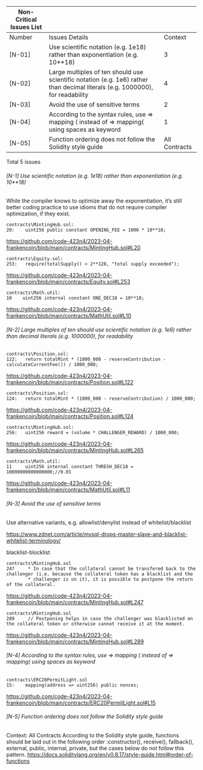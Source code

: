 | Non-Critical Issues List |                                                                                                                   |         |
|------------------------|-------------------------------------------------------------------------------------------------------------------|---------|
| Number                 | Issues Details                                                                                              | Context |
| [N-01]                 | Use scientific notation (e.g. 1e18) rather than exponentiation (e.g. 10**18)                                                              | 3      |
| [N-02]                 | Large multiples of ten should use scientific notation (e.g. 1e6) rather than decimal literals (e.g. 1000000), for readability | 4       |
| [N-03]                 | Avoid the use of sensitive terms                                                                                     | 2        |
| [N-04]                 | According to the syntax rules, use => mapping ( instead of => mapping( using spaces as keyword                                                                                      | 1       |
| [N-05]                 | Function ordering does not follow the Solidity style guide|All Contracts|

Total 5 issues

###### [N-1] Use scientific notation (e.g. 1e18) rather than exponentiation (e.g. 10**18)

While the compiler knows to optimize away the exponentiation, it’s still better coding practice to use idioms that do not require compiler optimization, if they exist.
```
contracts\MintingHub.sol:
20:    uint256 public constant OPENING_FEE = 1000 * 10**18;
```
<https://github.com/code-423n4/2023-04-frankencoin/blob/main/contracts/MintingHub.sol#L20>
```
contracts\Equity.sol:
253:   require(totalSupply() < 2**128, "total supply exceeded");
```
<https://github.com/code-423n4/2023-04-frankencoin/blob/main/contracts/Equity.sol#L253>
```
contracts\Math.util:
10    uint256 internal constant ONE_DEC18 = 10**18; 
```
<https://github.com/code-423n4/2023-04-frankencoin/blob/main/contracts/MathUtil.sol#L10>

###### [N-2] Large multiples of ten should use scientific notation (e.g. 1e6) rather than decimal literals (e.g. 1000000), for readability

```
contracts\Position.sol:
122:   return totalMint * (1000_000 - reserveContribution - calculateCurrentFee()) / 1000_000;
```
<https://github.com/code-423n4/2023-04-frankencoin/blob/main/contracts/Position.sol#L122>
```
contracts\Position.sol:
124:   return totalMint * (1000_000 - reserveContribution) / 1000_000;
```
<https://github.com/code-423n4/2023-04-frankencoin/blob/main/contracts/Position.sol#L124>
```
contracts\MintingHub.sol:
256:   uint256 reward = (volume * CHALLENGER_REWARD) / 1000_000;
```
<https://github.com/code-423n4/2023-04-frankencoin/blob/main/contracts/MintingHub.sol#L265>
```
contracts\Math.util:
11     uint256 internal constant THRESH_DEC18 =  10000000000000000;//0.01
```
<https://github.com/code-423n4/2023-04-frankencoin/blob/main/contracts/MathUtil.sol#L11>

###### [N-3] Avoid the use of sensitive terms

Use alternative variants, e.g. allowlist/denylist instead of whitelist/blacklist

https://www.zdnet.com/article/mysql-drops-master-slave-and-blacklist-whitelist-terminology/

blacklist-blocklist
```
contracts\MintingHub.sol
247     * In case that the collateral cannot be transfered back to the challenger (i.e. because the collateral token has a blacklist and the 
        * challenger is on it), it is possible to postpone the return of the collateral.
```
<https://github.com/code-423n4/2023-04-frankencoin/blob/main/contracts/MintingHub.sol#L247>
```
contracts\MintingHub.sol
289     // Postponing helps in case the challenger was blacklisted on the collateral token or otherwise cannot receive it at the moment.
```
<https://github.com/code-423n4/2023-04-frankencoin/blob/main/contracts/MintingHub.sol#L289>

###### [N-4] According to the syntax rules, use => mapping ( instead of => mapping( using spaces as keyword
```
contracts\ERC20PermitLight.sol
15:    mapping(address => uint256) public nonces;
```
<https://github.com/code-423n4/2023-04-frankencoin/blob/main/contracts/ERC20PermitLight.sol#L15>

###### [N-5] Function ordering does not follow the Solidity style guide
Context: All Contracts
According to the Solidity style guide, functions should be laid out in the following order :constructor(), receive(), fallback(), external, public, internal, private, but the cases below do not follow this pattern.
<https://docs.soliditylang.org/en/v0.8.17/style-guide.html#order-of-functions>